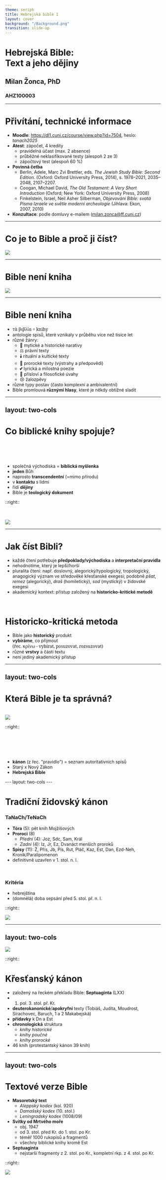 ```yaml
---
theme: seriph
title: Hebrejská bible 1
layout: cover
background: "/Background.png"
transition: slide-up
---
```


<style>
@import url('https://fonts.googleapis.com/css2?family=Noto+Sans:wght@400;700&family=Noto+Serif:wght@400;700&family=Frank+Ruhl+Libre:wght@400;700&display=swap');

.hebrew {
  font-family: 'Frank Ruhl Libre', 'Noto Serif', serif;
  font-size: 2rem;
  direction: rtl;
  text-align: right;
}

.greek {
  font-family: 'Noto Serif', Georgia, serif;
}

.translation {
  font-style: italic;
  color: #666;
  margin-top: 1rem;
}
</style>

# Hebrejská Bible: <br> Text a jeho dějiny

## Milan Žonca, PhD

### AHZ100003

---

# Přivítání, technické informace

<v-clicks>

- **Moodle**: <https://dl1.cuni.cz/course/view.php?id=7504>, heslo: _tanach2025_
- **Atest**: zápočet, 4 kredity
 	- pravidelná účast (max. 2 absence)
 	- průběžné neklasifikované testy (alespoň 2 ze 3)
 	- zápočtový test (alespoň 60 %)
- **Povinná četba**
 	- Berlin, Adele, Marc Zvi Brettler, eds. _The Jewish Study Bible: Second Edition_. (Oxford: Oxford University Press, 2014), s. 1978–2021, 2035–2048, 2107–2207.  
  - Coogan, Michael David, _The Old Testament: A Very Short Introduction_ (Oxford; New York: Oxford University Press, 2008)
  - Finkelstein, Israel, Neil Asher Silberman, _Objevování Bible: svatá Písma Izraele ve světle moderní archeologie_ (Jihlava: Ekon, 2007, 2010)
- **Konzultace**: podle domluvy e-mailem (<milan.zonca@ff.cuni.cz>)

</v-clicks>

---

<div class="text-center mb-8">

# Co je to Bible a proč ji číst?

<img src="/Picture-1.png" class="h-96" mx-auto />

</div>

---

<div class="text-center mb-8">

# Bible není kniha

<img src="/Cartoon2.png" class="h-96" mx-auto />

</div>

---

<div class="text-center mb-8">

# Bible není kniha 

</div>

<v-clicks>

- <div class="greek">τὰ βιβλία = knihy</div>
- antologie spisů, které vznikaly v průběhu více než tisíce let
- různé žánry: 
  - 📜 mytické a historické narativy
  - ⚖️ právní texty
  - 🕯️ rituální a kultické texty
  - 📣 prorocké texty (výstrahy a předpovědi)
  - 💕 lyrická a milostná poezie
  - 🦉 přísloví a filosofické úvahy
  - 😢 žalozpěvy
- různé typy postav (často komplexní a ambivalentní)
- Bible promlouvá **různými hlasy**, které je někdy obtížné sladit

</v-clicks>

---
layout: two-cols
---

# Co biblické knihy spojuje? <br><br><br>

<div class="text-xl">

<v-clicks>

- společná východiska = **biblická myšlenka**
- **jeden** Bůh
- naprosto **transcendentní** (=mimo přírodu)
- v **kontaktu** s lidmi
- řídí **dějiny**
- Bible je **teologický dokument**

</v-clicks>

</div>

::right::

<div v-click at="5">
<br><br>

<img src="/Sources.png" class="h-96" mx-auto />

</div>

---

<v-clicks>

# Jak číst Bibli? 

- každé čtení potřebuje **předpoklady/východiska** a **interpretační pravidla**
- nehodnotíme, který je lepší/horší
- pluralita čtení: např. doslovný, alegorický/typologický, tropologický, anagogický význam ve středověké křesťanské exegesi; podobně _pšat_, _remez_ (alegorický), _draš_ (homiletický), _sod_ (mystický) v židovské exegesi
- akademický kontext: přístup založený na **historicko-kritické metodě**

</v-clicks>

<br>

<v-clicks>

# Historicko-kritická metoda

- Bible jako **historický** produkt
- **vybíráme**, co přijmout <div class="greek">(řec. κρίνω - vybírat, posuzovat, rozsuzovat)</div>
- různé **vrstvy** a části textu
- není jediný akademický přístup

</v-clicks>

---
layout: two-cols
---

# Která Bible je ta správná?

<br>
<img src="/DifferentBibles.jpg" class="h-96" mx-auto/>

::right::

<br><br><br><br>


<div class="text-2xl">

<v-clicks>

- **kánon** (z řec. "pravidlo") = seznam autoritativních spisů
- Starý x Nový Zákon
- **Hebrejská Bible**

</v-clicks>

</div>
---
layout: two-cols
---

# Tradiční židovský kánon

<div class="text-xl">

### **TaNaCh/TeNaCh** <br>

<v-clicks>

- **Tóra** (5): pět knih Mojžíšových
- **Proroci** (8)
  - _Přední_ (4): Joz, Sdc, Sam, Král
  - _Zadní_ (4): Iz, Jr, Ez, Dvanáct menších proroků
- **Spisy** (11): Ž, Přís, Jb, Pís, Rut, Pláč, Kaz, Est, Dan, Ezd-Neh, Kronik/Paralipomenon
- definitivně uzavřen v 1. stol. n. l.

</v-clicks>

</div>

<br>

<v-click>

### Kritéria
- hebrejština 
- (domnělá) doba sepsání před 5. stol. př. n. l.

</v-click>

::right::

<img src="/damascus.png" class="h-96" mx-auto/>


---
layout: two-cols
---

<img src="/LXX.png" class="h-96" mx-auto/>

::right::

# Křesťanský kánon

<v-clicks>

- založený na řeckém překladu Bible: **Septuaginta** (LXX)
- 1. pol. 3. stol. př. Kr.
- **deuterokanonické**/**apokryfní** texty (Tobiáš, Judita, Moudrost, Sírachovec, Baruch, 1 a 2 Makabejská)
- **přídavky** k Dn a Est
- **chronologická** struktura
  - _knihy historické_
  - _knihy poučné_
  - _knihy prorocké_
- 46 knih (protestantský kánon 39 knih)

</v-clicks>

---
layout: two-cols
---

# Textové verze Bible

<v-clicks>

- **Masoretský text**
  - _Aleppský kodex_ (kol. 920)
  - _Damašský kodex_ (10. stol.)
  - _Leningradský kodex_ (1008/09)
- **Svitky od Mrtvého moře**
  - obj. 1947
  - od 3. stol. před Kr. do 1. stol. po Kr.
  - téměř 1000 rukopisů a fragmentů
  - všechny biblické knihy kromě Est
- **Septuaginta**
  - nejstarší fragmenty z 2. stol. po Kr., kompletní rkp. z 4. stol. po Kr.

</v-clicks>

::right::

<img src="/qumran.png" class="h-96" mx-auto/>
